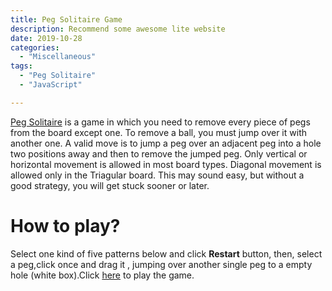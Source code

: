 ```yaml
---
title: Peg Solitaire Game
description: Recommend some awesome lite website
date: 2019-10-28
categories:
  - "Miscellaneous"
tags:
  - "Peg Solitaire"
  - "JavaScript"

---
```


[Peg Solitaire](https://en.wikipedia.org/wiki/Peg_solitaire) is a game in which you need to remove every piece of pegs from the board except one. To remove a ball, you must jump over it with another one. A valid move is to jump a peg over an adjacent peg into a hole two positions away and then to remove the jumped peg. Only vertical or horizontal movement is allowed in most board types. Diagonal movement is allowed only in the Triagular board. This may sound easy, but without a good strategy, you will get stuck sooner or later.
<!--more-->

# How to play?

Select one kind of five patterns below and click **Restart** button, then, select a peg,click once and drag it , jumping over another single peg  to a empty hole (white box).Click [here](./peg.html) to play the game.
